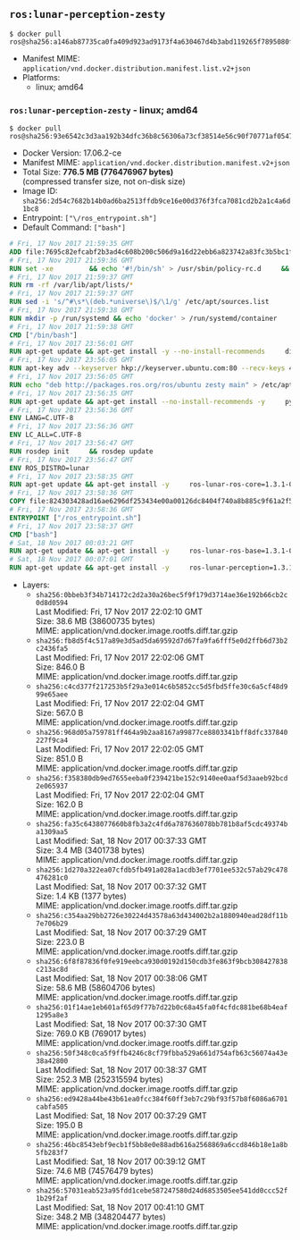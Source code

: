 ## `ros:lunar-perception-zesty`

```console
$ docker pull ros@sha256:a146ab87735ca0fa409d923ad9173f4a630467d4b3abd119265f7895080f86db
```

-	Manifest MIME: `application/vnd.docker.distribution.manifest.list.v2+json`
-	Platforms:
	-	linux; amd64

### `ros:lunar-perception-zesty` - linux; amd64

```console
$ docker pull ros@sha256:93e6542c3d3aa192b34dfc36b8c56306a73cf38514e56c90f70771af0547d645
```

-	Docker Version: 17.06.2-ce
-	Manifest MIME: `application/vnd.docker.distribution.manifest.v2+json`
-	Total Size: **776.5 MB (776476967 bytes)**  
	(compressed transfer size, not on-disk size)
-	Image ID: `sha256:2d54c7682b14b0ad6ba2513ffdb9ce16e00d376f3fca7081cd2b2a1c4a6d1bc8`
-	Entrypoint: `["\/ros_entrypoint.sh"]`
-	Default Command: `["bash"]`

```dockerfile
# Fri, 17 Nov 2017 21:59:35 GMT
ADD file:7695c82efcabf2b3ad4c608b200c506d9a16d22ebb6a823742a83fc3b5bc1f31 in / 
# Fri, 17 Nov 2017 21:59:36 GMT
RUN set -xe 		&& echo '#!/bin/sh' > /usr/sbin/policy-rc.d 	&& echo 'exit 101' >> /usr/sbin/policy-rc.d 	&& chmod +x /usr/sbin/policy-rc.d 		&& dpkg-divert --local --rename --add /sbin/initctl 	&& cp -a /usr/sbin/policy-rc.d /sbin/initctl 	&& sed -i 's/^exit.*/exit 0/' /sbin/initctl 		&& echo 'force-unsafe-io' > /etc/dpkg/dpkg.cfg.d/docker-apt-speedup 		&& echo 'DPkg::Post-Invoke { "rm -f /var/cache/apt/archives/*.deb /var/cache/apt/archives/partial/*.deb /var/cache/apt/*.bin || true"; };' > /etc/apt/apt.conf.d/docker-clean 	&& echo 'APT::Update::Post-Invoke { "rm -f /var/cache/apt/archives/*.deb /var/cache/apt/archives/partial/*.deb /var/cache/apt/*.bin || true"; };' >> /etc/apt/apt.conf.d/docker-clean 	&& echo 'Dir::Cache::pkgcache ""; Dir::Cache::srcpkgcache "";' >> /etc/apt/apt.conf.d/docker-clean 		&& echo 'Acquire::Languages "none";' > /etc/apt/apt.conf.d/docker-no-languages 		&& echo 'Acquire::GzipIndexes "true"; Acquire::CompressionTypes::Order:: "gz";' > /etc/apt/apt.conf.d/docker-gzip-indexes 		&& echo 'Apt::AutoRemove::SuggestsImportant "false";' > /etc/apt/apt.conf.d/docker-autoremove-suggests
# Fri, 17 Nov 2017 21:59:37 GMT
RUN rm -rf /var/lib/apt/lists/*
# Fri, 17 Nov 2017 21:59:37 GMT
RUN sed -i 's/^#\s*\(deb.*universe\)$/\1/g' /etc/apt/sources.list
# Fri, 17 Nov 2017 21:59:38 GMT
RUN mkdir -p /run/systemd && echo 'docker' > /run/systemd/container
# Fri, 17 Nov 2017 21:59:38 GMT
CMD ["/bin/bash"]
# Fri, 17 Nov 2017 23:56:01 GMT
RUN apt-get update && apt-get install -y --no-install-recommends     dirmngr     gnupg2     && rm -rf /var/lib/apt/lists/*
# Fri, 17 Nov 2017 23:56:05 GMT
RUN apt-key adv --keyserver hkp://keyserver.ubuntu.com:80 --recv-keys 421C365BD9FF1F717815A3895523BAEEB01FA116
# Fri, 17 Nov 2017 23:56:05 GMT
RUN echo "deb http://packages.ros.org/ros/ubuntu zesty main" > /etc/apt/sources.list.d/ros-latest.list
# Fri, 17 Nov 2017 23:56:35 GMT
RUN apt-get update && apt-get install --no-install-recommends -y     python-rosdep     python-rosinstall     python-vcstools     && rm -rf /var/lib/apt/lists/*
# Fri, 17 Nov 2017 23:56:36 GMT
ENV LANG=C.UTF-8
# Fri, 17 Nov 2017 23:56:36 GMT
ENV LC_ALL=C.UTF-8
# Fri, 17 Nov 2017 23:56:47 GMT
RUN rosdep init     && rosdep update
# Fri, 17 Nov 2017 23:56:47 GMT
ENV ROS_DISTRO=lunar
# Fri, 17 Nov 2017 23:58:35 GMT
RUN apt-get update && apt-get install -y     ros-lunar-ros-core=1.3.1-0*     && rm -rf /var/lib/apt/lists/*
# Fri, 17 Nov 2017 23:58:36 GMT
COPY file:824303428ad16ae6296df253434e00a00126dc8404f740a8b885c9f61a2f5fcb in / 
# Fri, 17 Nov 2017 23:58:36 GMT
ENTRYPOINT ["/ros_entrypoint.sh"]
# Fri, 17 Nov 2017 23:58:37 GMT
CMD ["bash"]
# Sat, 18 Nov 2017 00:03:21 GMT
RUN apt-get update && apt-get install -y     ros-lunar-ros-base=1.3.1-0*     && rm -rf /var/lib/apt/lists/*
# Sat, 18 Nov 2017 00:07:01 GMT
RUN apt-get update && apt-get install -y     ros-lunar-perception=1.3.1-0*     && rm -rf /var/lib/apt/lists/*
```

-	Layers:
	-	`sha256:0bbeb3f34b714172c2d2a30a26bec5f9f179d3714ae36e192b66cb2c0d8d0594`  
		Last Modified: Fri, 17 Nov 2017 22:02:10 GMT  
		Size: 38.6 MB (38600735 bytes)  
		MIME: application/vnd.docker.image.rootfs.diff.tar.gzip
	-	`sha256:fb8d5f4c517a89e3d5ad5da69592d7d67fa9fa6fff5e0d2ffb6d73b2c2436fa5`  
		Last Modified: Fri, 17 Nov 2017 22:02:06 GMT  
		Size: 846.0 B  
		MIME: application/vnd.docker.image.rootfs.diff.tar.gzip
	-	`sha256:c4cd377f217253b5f29a3e014c6b5852cc5d5fbd5ffe30c6a5cf48d999e65aee`  
		Last Modified: Fri, 17 Nov 2017 22:02:04 GMT  
		Size: 567.0 B  
		MIME: application/vnd.docker.image.rootfs.diff.tar.gzip
	-	`sha256:968d05a759781ff464a9b2aa8167a99877ce8803341bff8dfc337840227f9ca4`  
		Last Modified: Fri, 17 Nov 2017 22:02:05 GMT  
		Size: 851.0 B  
		MIME: application/vnd.docker.image.rootfs.diff.tar.gzip
	-	`sha256:f358380db9ed7655eeba0f239421be152c9140ee0aaf5d3aaeb92bcd2e065937`  
		Last Modified: Fri, 17 Nov 2017 22:02:04 GMT  
		Size: 162.0 B  
		MIME: application/vnd.docker.image.rootfs.diff.tar.gzip
	-	`sha256:fa35c6438077660b8fb3a2c4fd6a787636078bb781b8af5cdc49374ba1309aa5`  
		Last Modified: Sat, 18 Nov 2017 00:37:33 GMT  
		Size: 3.4 MB (3401738 bytes)  
		MIME: application/vnd.docker.image.rootfs.diff.tar.gzip
	-	`sha256:1d270a322ea07cfdb5fb491a028a1acdb3ef7701ee532c57ab29c478476281c0`  
		Last Modified: Sat, 18 Nov 2017 00:37:32 GMT  
		Size: 1.4 KB (1377 bytes)  
		MIME: application/vnd.docker.image.rootfs.diff.tar.gzip
	-	`sha256:c354aa29bb2726e30224d43578a63d434002b2a1880940ead28df11b7e706b29`  
		Last Modified: Sat, 18 Nov 2017 00:37:29 GMT  
		Size: 223.0 B  
		MIME: application/vnd.docker.image.rootfs.diff.tar.gzip
	-	`sha256:6f8f87836f0fe919eebca930d0192d150cdb3fe863f9bcb308427838c213ac8d`  
		Last Modified: Sat, 18 Nov 2017 00:38:06 GMT  
		Size: 58.6 MB (58604706 bytes)  
		MIME: application/vnd.docker.image.rootfs.diff.tar.gzip
	-	`sha256:01f14ae1eb601af65d9f77b7d22b0c68a45fa0f4cfdc881be68b4eaf1295a8e3`  
		Last Modified: Sat, 18 Nov 2017 00:37:30 GMT  
		Size: 769.0 KB (769017 bytes)  
		MIME: application/vnd.docker.image.rootfs.diff.tar.gzip
	-	`sha256:50f348c0ca5f9ffb4246c8cf79fbba529a661d754afb63c56074a43e38a42800`  
		Last Modified: Sat, 18 Nov 2017 00:38:37 GMT  
		Size: 252.3 MB (252315594 bytes)  
		MIME: application/vnd.docker.image.rootfs.diff.tar.gzip
	-	`sha256:ed9428a44be43b61ea0fcc384f60ff3eb7c29bf93f57b8f6086a6701cabfa505`  
		Last Modified: Sat, 18 Nov 2017 00:37:29 GMT  
		Size: 195.0 B  
		MIME: application/vnd.docker.image.rootfs.diff.tar.gzip
	-	`sha256:46bc8543ebf9ecb1f5bb8e0e88adb616a2568869a6ccd846b18e1a8b5fb283f7`  
		Last Modified: Sat, 18 Nov 2017 00:39:12 GMT  
		Size: 74.6 MB (74576479 bytes)  
		MIME: application/vnd.docker.image.rootfs.diff.tar.gzip
	-	`sha256:57031eab523a95fdd1cebe587247580d24d6853505ee541dd0ccc52f1b29f2af`  
		Last Modified: Sat, 18 Nov 2017 00:41:10 GMT  
		Size: 348.2 MB (348204477 bytes)  
		MIME: application/vnd.docker.image.rootfs.diff.tar.gzip
